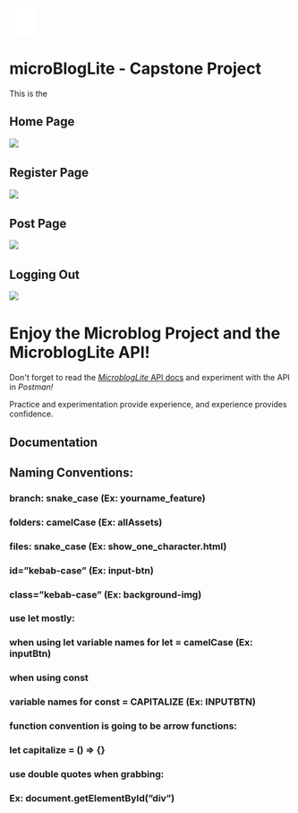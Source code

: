<img src='/images/Y_logo_light.svg' width='50px'>

# microBlogLite - Capstone Project

This is the
## Home Page
<img src="/images/home_Page.gif">

## Register Page
<img src="/images/register_Page.gif">

## Post Page
<img src="/images/post_Page.gif">

## Logging Out
<img src="/images/log_Out.gif">




# Enjoy the Microblog Project and the MicroblogLite API!

Don't forget to read the [*MicroblogLite* API docs](https://microbloglite.herokuapp.com/docs/) and experiment with the API in *Postman!*

Practice and experimentation provide experience, and experience provides confidence.

## Documentation

## Naming Conventions:
### branch: snake_case (Ex: yourname_feature) 
### folders: camelCase (Ex: allAssets) 
### files: snake_case (Ex: show_one_character.html) 
### id=”kebab-case” (Ex: input-btn) 
### class=”kebab-case” (Ex: background-img) 
### use let mostly: 
### when using let variable names for let = camelCase (Ex: inputBtn) 
### when using const  
### variable names for const = CAPITALIZE (Ex: INPUTBTN) 
### function convention is going to be arrow functions: 
### let capitalize = () ⇒ {} 
### use double quotes when grabbing: 
### Ex: document.getElementById(”div”)